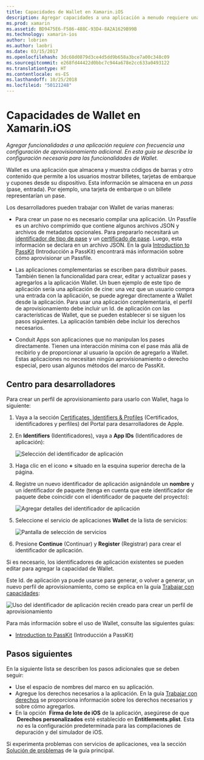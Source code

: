 ```yaml
---
title: Capacidades de Wallet en Xamarin.iOS
description: Agregar capacidades a una aplicación a menudo requiere una configuración de aprovisionamiento adicional. En esta guía se describe la configuración necesaria para las capacidades de Wallet.
ms.prod: xamarin
ms.assetid: BD9475E6-F586-488C-93D4-8A2A1629B99B
ms.technology: xamarin-ios
author: lobrien
ms.author: laobri
ms.date: 03/15/2017
ms.openlocfilehash: 3dc68d0879d3ce4d5dd9b658a3bce7a00c348c09
ms.sourcegitcommit: e268fd44422d0bbc7c944a678e2cc633a0493122
ms.translationtype: HT
ms.contentlocale: es-ES
ms.lasthandoff: 10/25/2018
ms.locfileid: "50121248"
---
```

# <a name="wallet-capabilities-in-xamarinios"></a>Capacidades de Wallet en Xamarin.iOS

_Agregar funcionalidades a una aplicación requiere con frecuencia una configuración de aprovisionamiento adicional. En esta guía se describe la configuración necesaria para las funcionalidades de Wallet._

Wallet es una aplicación que almacena y muestra códigos de barras y otro contenido que permite a los usuarios mostrar billetes, tarjetas de embarque y cupones desde su dispositivo. Esta información se almacena en un _pass_ (pase, entrada). Por ejemplo, una tarjeta de embarque o un billete representarían un pase. 

Los desarrolladores pueden trabajar con Wallet de varias maneras:

*   Para crear un pase no es necesario compilar una aplicación. Un Passfile es un archivo comprimido que contiene algunos archivos JSON y archivos de metadatos opcionales. Para prepararlo necesitará un [identificador de tipo de pase](~/ios/platform/passkit.md) y un [certificado de pase](~/ios/platform/passkit.md). Luego, esta información se declara en un archivo JSON. En la guía [Introduction to PassKit](~/ios/platform/passkit.md) (Introducción a PassKit) encontrará más información sobre cómo aprovisionar un Passfile.

*   Las aplicaciones complementarias se escriben para distribuir pases. También tienen la funcionalidad para crear, editar y actualizar pases y agregarlos a la aplicación Wallet. Un buen ejemplo de este tipo de aplicación sería una aplicación de cine: una vez que un usuario compra una entrada con la aplicación, se puede agregar directamente a Wallet desde la aplicación. Para usar una aplicación complementaria, el perfil de aprovisionamiento debe incluir un Id. de aplicación con las características de Wallet, que se pueden establecer si se siguen los pasos siguientes. La aplicación también debe incluir los derechos necesarios.

*   Conduit Apps son aplicaciones que no manipulan los pases directamente. Tienen una interacción mínima con el pase más allá de recibirlo y de proporcionar al usuario la opción de agregarlo a Wallet. Estas aplicaciones no necesitan ningún aprovisionamiento o derecho especial, pero usan algunos métodos del marco de PassKit.

## <a name="developer-center"></a>Centro para desarrolladores

Para crear un perfil de aprovisionamiento para usarlo con Wallet, haga lo siguiente:

1.  Vaya a la sección [Certificates, Identifiers & Profiles](https://developer.apple.com/account/ios/certificate/) (Certificados, identificadores y perfiles) del Portal para desarrolladores de Apple.
2.  En **Identifiers** (Identificadores), vaya a **App IDs** (Identificadores de aplicación): 
    
    ![Selección del identificador de aplicación](wallet-capabilities-images/image17.png)

3.  Haga clic en el icono **+** situado en la esquina superior derecha de la página.
4.  Registre un nuevo identificador de aplicación asignándole un **nombre** y un identificador de paquete (tenga en cuenta que este identificador de paquete debe coincidir con el identificador de paquete del proyecto):
   
    ![Agregar detalles del identificador de aplicación](wallet-capabilities-images/image18.png)

5.  Seleccione el servicio de aplicaciones **Wallet** de la lista de servicios:
    
    ![Pantalla de selección de servicios](wallet-capabilities-images/image19.png)

6.  Presione **Continue** (Continuar) y **Register** (Registrar) para crear el identificador de aplicación.

Si es necesario, los identificadores de aplicación existentes se pueden editar para agregar la capacidad de Wallet.

Este Id. de aplicación ya puede usarse para generar, o volver a generar, un nuevo perfil de aprovisionamiento, como se explica en la guía [Trabajar con capacidades](~/ios/deploy-test/provisioning/capabilities/index.md):

![Uso del identificador de aplicación recién creado para crear un perfil de aprovisionamiento](wallet-capabilities-images/image20.png)


Para más información sobre el uso de Wallet, consulte las siguientes guías:

*   [Introduction to PassKit](~/ios/platform/passkit.md) (Introducción a PassKit)
 
## <a name="next-steps"></a>Pasos siguientes
 
En la siguiente lista se describen los pasos adicionales que se deben seguir:

* Use el espacio de nombres del marco en su aplicación.
* Agregue los derechos necesarios a la aplicación. En la guía [Trabajar con derechos](~/ios/deploy-test/provisioning/entitlements.md) se proporciona información sobre los derechos necesarios y sobre cómo agregarlos.
* En la opción  **Firma de lote de iOS** de la aplicación, asegúrese de que  **Derechos personalizados** esté establecido en **Entitlements.plist**. Esta  _no_ es la configuración predeterminada para las compilaciones de depuración y del simulador de iOS.

Si experimenta problemas con servicios de aplicaciones, vea la sección [Solución de problemas](~/ios/deploy-test/provisioning/capabilities/index.md) de la guía principal.